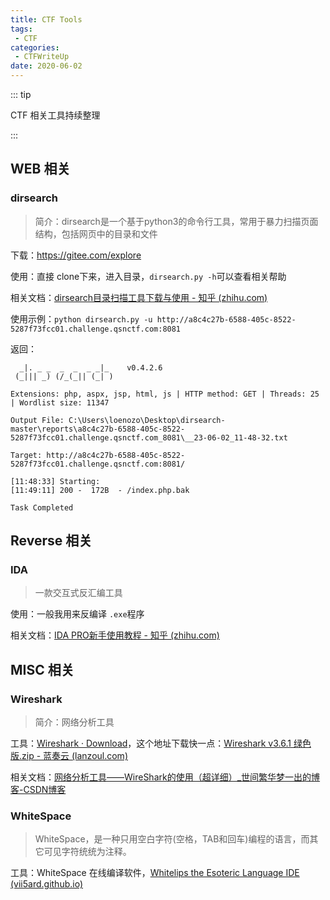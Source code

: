 ```yaml
---
title: CTF Tools
tags:
 - CTF
categories:
 - CTFWriteUp
date: 2020-06-02
---
```


::: tip

CTF 相关工具持续整理

:::

## WEB 相关

### dirsearch

> 简介：dirsearch是一个基于python3的命令行工具，常用于暴力扫描页面结构，包括网页中的目录和文件

下载：https://gitee.com/explore

使用：直接 clone下来，进入目录，`dirsearch.py -h`可以查看相关帮助

相关文档：[dirsearch目录扫描工具下载与使用 - 知乎 (zhihu.com)](https://zhuanlan.zhihu.com/p/537515948)

使用示例：`python dirsearch.py -u http://a8c4c27b-6588-405c-8522-5287f73fcc01.challenge.qsnctf.com:8081`

返回：

```shell
  _|. _ _  _  _  _ _|_    v0.4.2.6
 (_||| _) (/_(_|| (_| )

Extensions: php, aspx, jsp, html, js | HTTP method: GET | Threads: 25 | Wordlist size: 11347

Output File: C:\Users\loenozo\Desktop\dirsearch-master\reports\a8c4c27b-6588-405c-8522-5287f73fcc01.challenge.qsnctf.com_8081\__23-06-02_11-48-32.txt

Target: http://a8c4c27b-6588-405c-8522-5287f73fcc01.challenge.qsnctf.com:8081/

[11:48:33] Starting:
[11:49:11] 200 -  172B  - /index.php.bak

Task Completed
```

## Reverse 相关

### IDA

> 一款交互式反汇编工具

使用：一般我用来反编译 `.exe`程序

相关文档：[IDA PRO新手使用教程 - 知乎 (zhihu.com)](https://zhuanlan.zhihu.com/p/82177268)

## MISC 相关

### Wireshark

> 简介：网络分析工具

工具：[Wireshark · Download](https://www.wireshark.org/download.html)，这个地址下载快一点：[Wireshark v3.6.1 绿色版.zip - 蓝奏云 (lanzoul.com)](https://l13144.lanzoul.com/its9lzbk38h)

相关文档：[网络分析工具——WireShark的使用（超详细）_世间繁华梦一出的博客-CSDN博客](https://blog.csdn.net/zzwwhhpp/article/details/113077747)

### WhiteSpace

> WhiteSpace，是一种只用空白字符(空格，TAB和回车)编程的语言，而其它可见字符统统为注释。

工具：WhiteSpace 在线编译软件，[Whitelips the Esoteric Language IDE (vii5ard.github.io)](https://vii5ard.github.io/whitespace/)